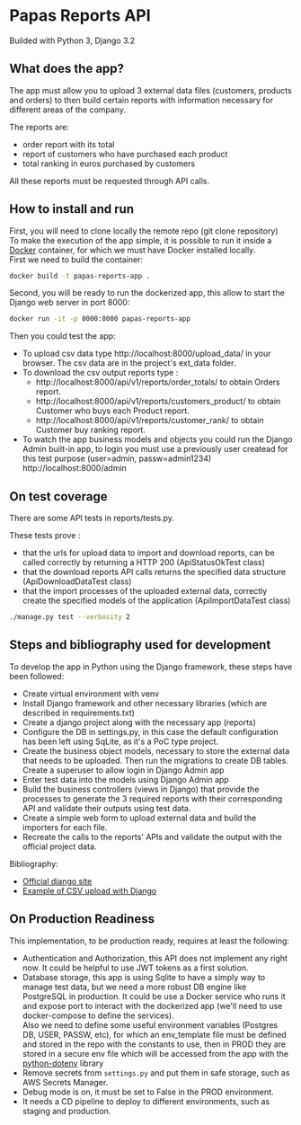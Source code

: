 # Papas Reports API

Builded with Python 3, Django 3.2

## What does the app?

The app must allow you to upload 3 external data files (customers, products and orders) to then build certain reports with information necessary for different areas of the company.

The reports are:
- order report with its total
- report of customers who have purchased each product
- total ranking in euros purchased by customers

All these reports must be requested through API calls.

## How to install and run
First, you will need to clone locally the remote repo (git clone repository)  
To make the execution of the app simple, it is possible to run it inside a [Docker](https://docs.docker.com/engine/install/) container, for which we must have Docker installed locally.  
First we need to build the container:
```bash
docker build -t papas-reports-app .
```
Second, you will be ready to run the dockerized app, this allow to start the Django web server in port 8000:
```bash
docker run -it -p 8000:8000 papas-reports-app
```
Then you could test the app:
- To upload csv data type http://localhost:8000/upload_data/ in your browser. The csv data are in the project's ext_data folder.
- To download the csv output reports type :
    * http://localhost:8000/api/v1/reports/order_totals/ to obtain Orders report.
    * http://localhost:8000/api/v1/reports/customers_product/ to obtain Customer who buys each Product report.
    * http://localhost:8000/api/v1/reports/customer_rank/ to obtain Customer buy ranking report.
- To watch the app business models and objects you could run the Django Admin built-in app, to login you must use a previously user createad for this test purpose (user=admin, passw=admin1234)  
http://localhost:8000/admin

## On test coverage
There are some API tests in reports/tests.py.

These tests prove :
- that the urls for upload data to import and download reports, can be called correctly by returning a HTTP 200 (ApiStatusOkTest class)
- that the download reports API calls returns the specified data structure (ApiDownloadDataTest class)
- that the import processes of the uploaded external data, correctly create the specified models of the application (ApiImportDataTest class)

```bash
./manage.py test --verbosity 2
```

## Steps and bibliography used for development

To develop the app in Python using the Django framework, these steps have been followed:
- Create virtual environment with venv
- Install Django framework and other necessary libraries (which are described in requirements.txt)
- Create a django project along with the necessary app (reports)
- Configure the DB in settings.py, in this case the default configuration has been left using SqLite, as it's a PoC type project.
- Create the business object models, necessary to store the external data that needs to be uploaded. Then run the migrations to create DB tables. Create a superuser to allow login in Django Admin app
- Enter test data into the models using Django Admin app
- Build the business controllers (views in Django) that provide the processes to generate the 3 required reports with their corresponding API and validate their outputs using test data.
- Create a simple web form to upload external data and build the importers for each file.
- Recreate the calls to the reports' APIs and validate the output with the official project data.

Bibliography:
- [Official django site](https://www.djangoproject.com/)
- [Example of CSV upload with Django](https://djangosource.com/django-csv-upload)

## On Production Readiness

This implementation, to be production ready, requires at least the following:

* Authentication and Authorization, this API does not implement any right now. It could be helpful to use JWT tokens as a first solution.
* Database storage, this app is using Sqlite to have a simply way to manage test data, but we need a more robust DB engine like PostgreSQL in production. It could be use a Docker service who runs it and expose port to interact with the dockerized app (we'll need to use docker-compose to define the services).  
Also we need to define some useful environment variables (Postgres DB, USER, PASSW, etc), for which an env_template file must be defined and stored in the repo with the constants to use, then in PROD they are stored in a secure env file which will be accessed from the app with the [python-dotenv](https://pypi.org/project/python-dotenv/) library
* Remove secrets from `settings.py` and put them in safe storage, such as AWS Secrets Manager.
* Debug mode is on, it must be set to False in the PROD environment.
* It needs a CD pipeline to deploy to different environments, such as staging and production.

